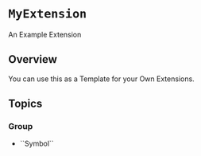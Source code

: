 # ``MyExtension``

An Example Extension

## Overview

You can use this as a Template for your Own Extensions.

## Topics

### <!--@START_MENU_TOKEN@-->Group<!--@END_MENU_TOKEN@-->

- <!--@START_MENU_TOKEN@-->``Symbol``<!--@END_MENU_TOKEN@-->
